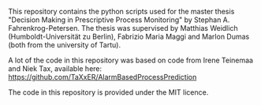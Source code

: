 This repository contains the python scripts used for the master thesis "Decision Making in Prescriptive Process Monitoring" by Stephan A. Fahrenkrog-Petersen. The thesis was supervised by Matthias Weidlich (Humboldt-Universität zu Berlin), Fabrizio Maria Maggi and Marlon Dumas (both from the university of Tartu).

A lot of the code in this repository was based on code from Irene Teinemaa and Niek Tax, available here:
https://github.com/TaXxER/AlarmBasedProcessPrediction

The code in this repository is provided under the MIT licence. 
